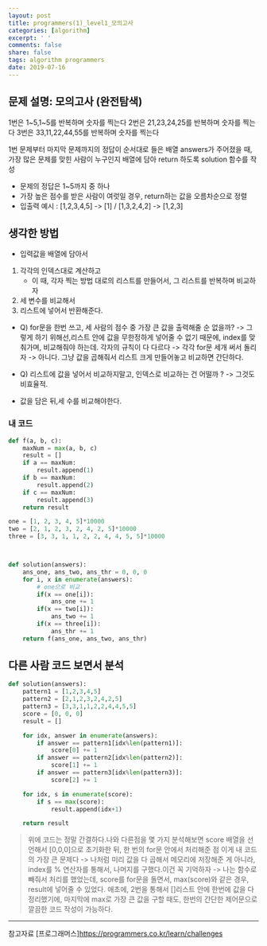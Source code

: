 ```yaml
---
layout: post
title: programmers(1)_level1_모의고사
categories: [algorithm]
excerpt: ' '
comments: false
share: false
tags: algorithm programmers
date: 2019-07-16
---
```


## 문제 설명: 모의고사 (완전탐색)

1번은 1~5,1~5를 반복하며 숫자를 찍는다
2번은 21,23,24,25를 반복하며 숫자를 찍는다
3번은 33,11,22,44,55를 반복하며 숫자를 찍는다

1번 문제부터 마지막 문제까지의 정답이 순서대로 들은 배열 answers가 주어졌을 때, 가장 많은 문제를 맞힌 사람이 누구인지
배열에 담아 return 하도록 solution 함수를 작성

- 문제의 정답은 1~5까지 중 하나
- 가장 높은 점수를 받은 사람이 여럿일 경우, return하는 값을 오름차순으로 정렬
- 입출력 예시 : [1,2,3,4,5] -> [1] / [1,3,2,4,2] -> [1,2,3]

## 생각한 방법

- 입력값을 배열에 담아서

1. 각각의 인덱스대로 계산하고
   - 이 때, 각자 찍는 방법 대로의 리스트를 만들어서, 그 리스트를 반복하며 비교하자
2. 세 변수를 비교해서
3. 리스트에 넣어서 반환해준다.

- Q) for문을 한번 쓰고, 세 사람의 점수 중 가장 큰 값을 출력해줄 순 없을까?
  -> 그렇게 하기 위해선,리스트 안에 값을 무한정하게 넣어줄 수 없기 때문에, index를 맞춰가며, 비교해줘야 하는데. 각자의 규칙이 다 다르다
  -> 각각 for문 세개 써서 돌리자 -> 아니다. 그냥 값을 곱해줘서 리스트 크게 만들어놓고 비교하면 간단하다.

- Q) 리스트에 값을 넣어서 비교하지말고, 인덱스로 비교하는 건 어떨까 ? -> 그것도 비효율적.

- 값을 담은 뒤,세 수를 비교해야한다.

### 내 코드

```python
def f(a, b, c):
    maxNum = max(a, b, c)
    result = []
    if a == maxNum:
        result.append(1)
    if b == maxNum:
        result.append(2)
    if c == maxNum:
        result.append(3)
    return result

one = [1, 2, 3, 4, 5]*10000
two = [2, 1, 2, 3, 2, 4, 2, 5]*10000
three = [3, 3, 1, 1, 2, 2, 4, 4, 5, 5]*10000



def solution(answers):
    ans_one, ans_two, ans_thr = 0, 0, 0
    for i, x in enumerate(answers):
        # one으로 비교
        if(x == one[i]):
            ans_one += 1
        if(x == two[i]):
            ans_two += 1
        if(x == three[i]):
            ans_thr += 1
    return f(ans_one, ans_two, ans_thr)
```

## 다른 사람 코드 보면서 분석

```python
def solution(answers):
    pattern1 = [1,2,3,4,5]
    pattern2 = [2,1,2,3,2,4,2,5]
    pattern3 = [3,3,1,1,2,2,4,4,5,5]
    score = [0, 0, 0]
    result = []

    for idx, answer in enumerate(answers):
        if answer == pattern1[idx%len(pattern1)]:
            score[0] += 1
        if answer == pattern2[idx%len(pattern2)]:
            score[1] += 1
        if answer == pattern3[idx%len(pattern3)]:
            score[2] += 1

    for idx, s in enumerate(score):
        if s == max(score):
            result.append(idx+1)

    return result

```

> 위에 코드는 정말 간결하다.나와 다른점을 몇 가지 분석해보면
> score 배열을 선언해서 [0,0,0]으로 초기화한 뒤, 한 번의 for문 안에서 처리해준 점
> 이게 내 코드의 가장 큰 문제다 -> 나처럼 미리 값을 다 곱해서 메모리에 저장해준 게 아니라, index를 % 연산자를 통해서, 나머지를 구했다.이건 꼭 기억하자
> -> 나는 함수로 빼줘서 처리를 했었는데, score를 for문을 돌면서, max(score)와 같은 경우, result에 넣어줄 수 있었다. 애초에, 2번을 통해서 []리스트 안에 한번에 값을 다 정리했기에, 마지막에 max로 가장 큰 값을 구할 때도, 한번의 간단한 제어문으로 깔끔한 코드 작성이 가능하다.

---

참고자료
[프로그래머스]<https://programmers.co.kr/learn/challenges>
